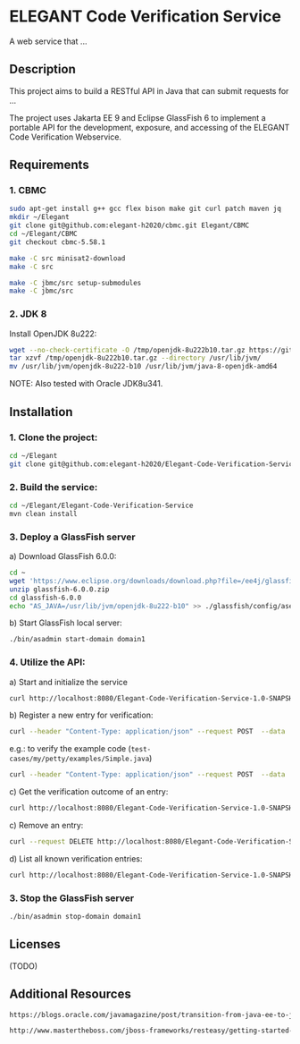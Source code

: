 # ELEGANT Code Verification Service

A web service that ...

## Description

This project aims to build a RESTful API in Java that can submit requests for ...

The project uses Jakarta EE 9 and Eclipse GlassFish 6 to implement a portable API for the development, exposure, and accessing of the ELEGANT
Code Verification Webservice.

## Requirements

### 1. CBMC

```bash
sudo apt-get install g++ gcc flex bison make git curl patch maven jq
mkdir ~/Elegant
git clone git@github.com:elegant-h2020/cbmc.git Elegant/CBMC
cd ~/Elegant/CBMC
git checkout cbmc-5.58.1

make -C src minisat2-download
make -C src

make -C jbmc/src setup-submodules
make -C jbmc/src
```

### 2. JDK 8

Install OpenJDK 8u222:

```bash
wget --no-check-certificate -O /tmp/openjdk-8u222b10.tar.gz https://github.com/AdoptOpenJDK/openjdk8-upstream-binaries/releases/download/jdk8u222-b10/OpenJDK8U-jdk_x64_linux_8u222b10.tar.gz
tar xzvf /tmp/openjdk-8u222b10.tar.gz --directory /usr/lib/jvm/
mv /usr/lib/jvm/openjdk-8u222-b10 /usr/lib/jvm/java-8-openjdk-amd64
```

NOTE: Also tested with Oracle JDK8u341.

## Installation

### 1. Clone the project:

```bash 
cd ~/Elegant
git clone git@github.com:elegant-h2020/Elegant-Code-Verification-Service.git
```

### 2. Build the service:

```bash
cd ~/Elegant/Elegant-Code-Verification-Service
mvn clean install
```

### 3. Deploy a GlassFish server

a) Download GlassFish 6.0.0:

```bash
cd ~
wget 'https://www.eclipse.org/downloads/download.php?file=/ee4j/glassfish/glassfish-6.0.0.zip' -O glassfish-6.0.0.zip
unzip glassfish-6.0.0.zip
cd glassfish-6.0.0
echo "AS_JAVA=/usr/lib/jvm/openjdk-8u222-b10" >> ./glassfish/config/asenv.conf
```

b) Start GlassFish local server:

```bash
./bin/asadmin start-domain domain1
```

### 4. Utilize the API:

a) Start and initialize the service

```bash
curl http://localhost:8080/Elegant-Code-Verification-Service-1.0-SNAPSHOT/api/verification
```

b) Register a new entry for verification:

```bash
curl --header "Content-Type: application/json" --request POST  --data '{"classname":"<path.to.main>"}' http://localhost:8080/Elegant-Code-Verification-Service-1.0-SNAPSHOT/api/verification/newEntry
````

e.g.: to verify the example code (`test-cases/my/petty/examples/Simple.java`)

```bash
curl --header "Content-Type: application/json" --request POST  --data '{"classname":"my.petty.examples.Simple"}' http://localhost:8080/Elegant-Code-Verification-Service-1.0-SNAPSHOT/api/verification/newEntry
```

c) Get the verification outcome of an entry:

```bash
curl http://localhost:8080/Elegant-Code-Verification-Service-1.0-SNAPSHOT/api/verification/getEntry?entryId=<ID>
```

c) Remove an entry:

```bash
curl --request DELETE http://localhost:8080/Elegant-Code-Verification-Service-1.0-SNAPSHOT/api/verification/removeEntry?entryId=<ID>
```

d) List all known verification entries:

```bash
curl http://localhost:8080/Elegant-Code-Verification-Service-1.0-SNAPSHOT/api/verification/getEntries
```

### 3. Stop the GlassFish server

```bash
./bin/asadmin stop-domain domain1
```

## Licenses

(TODO)

## Additional Resources

```bash
https://blogs.oracle.com/javamagazine/post/transition-from-java-ee-to-jakarta-ee

http://www.mastertheboss.com/jboss-frameworks/resteasy/getting-started-with-jakarta-restful-services/
````
